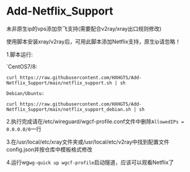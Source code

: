 # Add-Netflix_Support
未非原生ip的vps添加奈飞支持(需要配合v2ray/xray出口规则修改)

使用脚本安装xray/v2ray后，可用此脚本添加Netflix支持，原生ip请忽略！

1.脚本运行:

`CentOS7/8:
```
curl https://raw.githubusercontent.com/HXHGTS/Add-Netflix_Support/main/netflix_support.sh | sh
```

`Debian/Ubuntu:`
```
curl https://raw.githubusercontent.com/HXHGTS/Add-Netflix_Support/main/netflix_support_debian.sh | sh
```

2.执行完成请在/etc/wireguard/wgcf-profile.conf文件中删除`AllowedIPs = 0.0.0.0/0`一行

3.在/usr/local/etc/xray文件夹或/usr/local/etc/v2ray中找到配置文件config.json并按仓库中模板格式修改

4.运行wg`wg-quick up wgcf-profile`启动隧道，应该可以观看Netflix了

